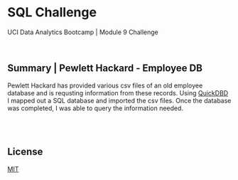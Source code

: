 # SQL Challenge

UCI Data Analytics Bootcamp | Module 9 Challenge

<br />

## Summary  |  Pewlett Hackard - Employee DB

Pewlett Hackard has provided various csv files of an old employee database and is requsting information from these records. Using <a href="https://app.quickdatabasediagrams.com/#/">QuickDBD</a> I mapped out a SQL database and imported the csv files. Once the database was completed, I was able to query the information needed.

<br />
<br />

## License

[MIT](https://choosealicense.com/licenses/mit/)
